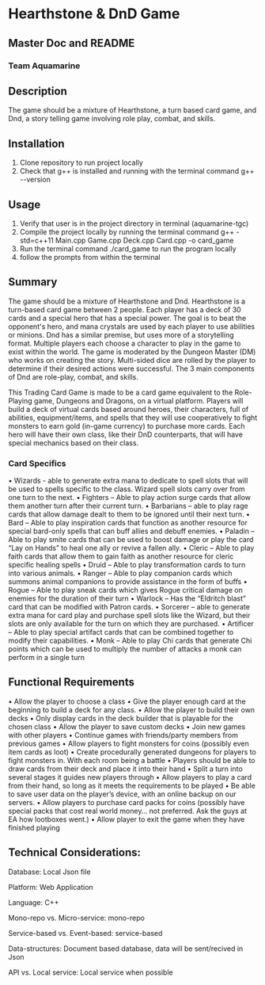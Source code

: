 # Hearthstone & DnD Game
## Master Doc and README
### Team Aquamarine

## Description
The game should be a mixture of Hearthstone, a turn based card game, and Dnd, a story telling game involving role play, combat, and skills.

## Installation
1. Clone repository to run project locally
2. Check that g++ is installed and running with the terminal command g++ --version

## Usage  
1. Verify that user is in the project directory in terminal (aquamarine-tgc)  
2. Compile the project locally by running the terminal command g++ -std=c++11 Main.cpp Game.cpp Deck.cpp Card.cpp -o card_game  
3. Run the terminal command ./card_game to run the program locally  
4. follow the prompts from within the terminal  

## Summary
The game should be a mixture of Hearthstone and Dnd. Hearthstone is a turn-based card game between 2 people. Each player has a deck of 30 cards and a special hero that has a special power. The goal is to beat the opponent's hero, and mana crystals are used by each player to use abilities or minions. Dnd has a similar premise, but uses more of a storytelling format. Multiple players each choose a character to play in the game to exist within the world. The game is moderated by the Dungeon Master (DM) who works on creating the story. Multi-sided dice are rolled by the player to determine if their desired actions were successful. The 3 main components of Dnd are role-play, combat, and skills. 

This Trading Card Game is made to be a card game equivalent to the Role-Playing game, Dungeons and Dragons, on a virtual platform. Players will build a deck of virtual cards based around heroes, their characters, full of abilities, equipment/items, and spells that they will use cooperatively to fight monsters to earn gold (in-game currency) to purchase more cards. Each hero will have their own class, like their DnD counterparts, that will have special mechanics based on their class. 

### Card Specifics
•	Wizards - able to generate extra mana to dedicate to spell slots that will be used to spells specific to the class. Wizard spell slots carry over from one turn to the next.
•	Fighters – Able to play action surge cards that allow them another turn after their current turn.
•	Barbarians – able to play rage cards that allow damage dealt to them to be ignored until their next turn.
•	Bard – Able to play inspiration cards that function as another resource for special bard-only spells that can buff allies and debuff enemies.
•	Paladin – Able to play smite cards that can be used to boost damage or play the card “Lay on Hands” to heal one ally or revive a fallen ally.
•	Cleric – Able to play faith cards that allow them to gain faith as another resource for cleric specific healing spells
•	Druid – Able to play transformation cards to turn into various animals.
•	Ranger – Able to play companion cards which summons animal companions to provide assistance in the form of buffs
•	Rogue – Able to play sneak cards which gives Rogue critical damage on enemies for the duration of their turn
•	Warlock – Has the “Eldritch blast” card that can be modified with Patron cards.
•	Sorcerer – able to generate extra mana for card play and purchase spell slots like the Wizard, but their slots are only available for the turn on which they are purchased.
•	Artificer – Able to play special artifact cards that can be combined together to modify their capabilities.
•	Monk – Able to play Chi cards that generate Chi points which can be used to multiply the number of attacks a monk can perform in a single turn

## Functional Requirements
•	Allow the player to choose a class
•	Give the player enough card at the beginning to build a deck for any class.
•	Allow the player to build their own decks
•	Only display cards in the deck builder that is playable for the chosen class
•	Allow the player to save custom decks
•	Join new games with other players
•	Continue games with friends/party members from previous games
•	Allow players to fight monsters for coins (possibly even item cards as loot)
•	Create procedurally generated dungeons for players to fight monsters in. With each room being a battle
•	Players should be able to draw cards from their deck and place it into their hand
•	Split a turn into several stages it guides new players through
•	Allow players to play a card from their hand, so long as it meets the requirements to be played
•	Be able to save user data on the player’s device, with an online backup on our servers.
•	Allow players to purchase card packs for coins (possibly have special packs that cost real world money… not preferred. Ask the guys at EA how lootboxes went.)
•	Allow player to exit the game when they have finished playing

## Technical Considerations:
Database: Local Json file

Platform: Web Application

Language: C++

Mono-repo vs. Micro-service: mono-repo

Service-based vs. Event-based: service-based

Data-structures: Document based database, data will be sent/recived in Json

API vs. Local service: Local service when possible
